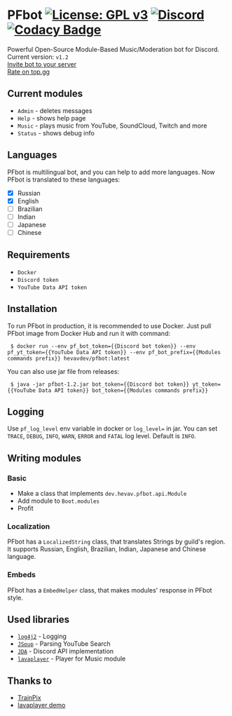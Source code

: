 # PFbot [![License: GPL v3](https://img.shields.io/badge/License-GPLv3-blue.svg)](https://www.gnu.org/licenses/gpl-3.0) [![Discord](https://img.shields.io/discord/577547170748563496?label=Discord)](https://discord.gg/deYQmPV) [![Codacy Badge](https://api.codacy.com/project/badge/Grade/e6ef8e0546bc4c8d8872fcf5691a513a)](https://www.codacy.com/manual/ilinpl/PFbot?utm_source=github.com&amp;utm_medium=referral&amp;utm_content=hevav/PFbot&amp;utm_campaign=Badge_Grade)
Powerful Open-Source Module-Based Music/Moderation bot for Discord. Current version: `v1.2`<br>
[Invite bot to your server](https://discordapp.com/oauth2/authorize?client_id=538670331938865163&permissions=36990272&scope=bot)<br>
[Rate on top.gg](https://top.gg/bot/538670331938865163)

## Current modules
-   `Admin` - deletes messages
-   `Help` - shows help page 
-   `Music` - plays music from YouTube, SoundCloud, Twitch and more
-   `Status` - shows debug info

## Languages
PFbot is multilingual bot, and you can help to add more languages. Now PFbot is translated to these languages:
-   [x] Russian
-   [x] English
-   [ ] Brazilian
-   [ ] Indian
-   [ ] Japanese
-   [ ] Chinese

## Requirements
-   `Docker`
-   `Discord token`
-   `YouTube Data API token`

## Installation
To run PFbot in production, it is recommended to use Docker.
Just pull PFbot image from Docker Hub and run it with command:
```shell script
 $ docker run --env pf_bot_token={{Discord bot token}} --env pf_yt_token={{YouTube Data API token}} --env pf_bot_prefix={{Modules commands prefix}} hevavdev/pfbot:latest
```
You can also use jar file from releases:
```shell script
 $ java -jar pfbot-1.2.jar bot_token={{Discord bot token}} yt_token={{YouTube Data API token}} bot_token={{Modules commands prefix}} 
```

## Logging
Use `pf_log_level` env variable in docker or `log_level=` in jar.
You can set `TRACE`, `DEBUG`, `INFO`, `WARN`, `ERROR` and `FATAL` log level. Default is `INFO`. 

## Writing modules
### Basic
-   Make a class that implements `dev.hevav.pfbot.api.Module`
-   Add module to `Boot.modules`
-   Profit
### Localization
PFbot has a `LocalizedString` class, that translates Strings by guild's region. It supports Russian, English, Brazilian, Indian, Japanese and Chinese language.

### Embeds
PFbot has a `EmbedHelper` class, that makes modules' response in PFbot style.

## Used libraries
-   [`log4j2`](https://github.com/apache/logging-log4j2) - Logging
-   [`JSoup`](https://jsoup.org/) - Parsing YouTube Search
-   [`JDA`](https://github.com/Javacord/Javacord) - Discord API implementation
-   [`lavaplayer`](https://github.com/sedmelluq/lavaplayer) - Player for Music module
 
## Thanks to
-   [TrainPix](https://github.com/Russia9/TrainPix)
-   [lavaplayer demo](https://github.com/sedmelluq/lavaplayer)
